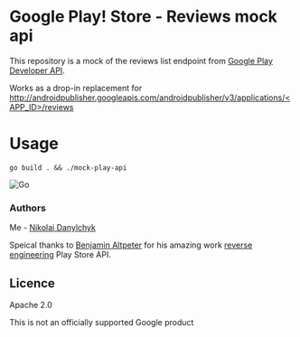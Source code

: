# Google Play! Store - Reviews mock api

This repository is a mock of the reviews list endpoint from [Google Play Developer API](https://developers.google.com/android-publisher/api-ref/rest/v3/reviews/list).

Works as a drop-in replacement for [http://androidpublisher.googleapis.com/androidpublisher/v3/applications/<APP_ID>/reviews](http://androidpublisher.googleapis.com/androidpublisher/v3/applications/<APP_ID>/reviews)

# Usage

```go build . && ./mock-play-api```

![Go](https://img.shields.io/badge/Go-1.23.0-blue.svg)

### Authors

Me - [Nikolai Danylchyk](https://www.linkedin.com/in/nikolai-dan/)

Speical thanks to [Benjamin Altpeter](https://mastodon.social/@baltpeter) for his amazing work [reverse engineering](https://mastodon.social/@baltpeter/108489492199400177) Play Store API.

## Licence

Apache 2.0

This is not an officially supported Google product